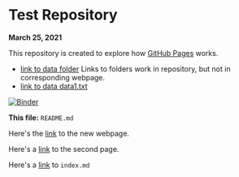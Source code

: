 # Test Repository
**March 25, 2021**

This repository is created to explore how [GitHub Pages](https://pages.github.com) works.

- [link to data folder](data) Links to folders work in repository, but not in corresponding webpage.
- [link to data data1.txt](data/data1.txt)

[![Binder](https://mybinder.org/badge_logo.svg)](https://mybinder.org/v2/gh/mshaneburns/test-repo/HEAD)

**This file:** `README.md`

Here's the [link](newwebpage.md) to the new webpage.

Here's a [link](page2.md) to the second page.

Here's a [link](index.md) to `index.md`